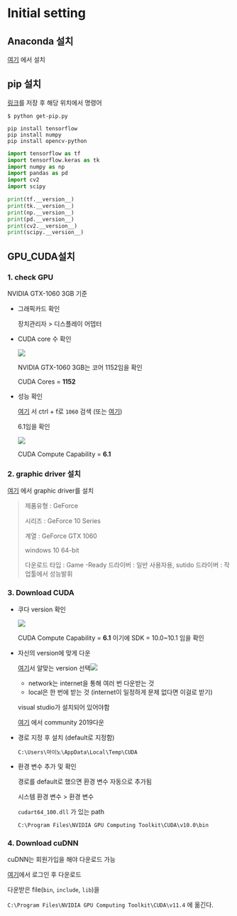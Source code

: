 # Initial setting



## Anaconda 설치

[여기](https://www.anaconda.com/products/individual-d) 에서 설치

## pip 설치

[링크](https://bootstrap.pypa.io/get-pip.py)를 저장 후 해당 위치에서 명령어

```
$ python get-pip.py
```

```
pip install tensorflow
pip install numpy
pip install opencv-python
```

```python
import tensorflow as tf
import tensorflow.keras as tk
import numpy as np
import pandas as pd
import cv2
import scipy

print(tf.__version__)
print(tk.__version__)
print(np.__version__)
print(pd.__version__)
print(cv2.__version__)
print(scipy.__version__)
```





## GPU_CUDA설치

### 1. check GPU

NVIDIA GTX-1060 3GB 기준

- 그래픽카드 확인

  장치관리자 > 디스플레이 어뎁터

- CUDA core 수 확인

  ![](https://img1.daumcdn.net/thumb/R1280x0/?scode=mtistory2&fname=https%3A%2F%2Fblog.kakaocdn.net%2Fdn%2F49t3X%2FbtqyEA98R9n%2FxTxNRuRsrJeB8yW2UgHb10%2Fimg.png)

  NVIDIA GTX-1060 3GB는 코어 1152임을 확인

  CUDA Cores = **1152**

- 성능 확인

  [여기](https://www.wikiwand.com/en/CUDA) 서 ctrl + f로 `1060` 검색  (또는 [여기](https://en.wikipedia.org/wiki/CUDA))

  6.1임을 확인

  ![](https://img1.daumcdn.net/thumb/R1280x0/?scode=mtistory2&fname=https%3A%2F%2Fblog.kakaocdn.net%2Fdn%2F0b42E%2FbtqyGmpmz1S%2FCoqplHiiDHOyphS9sBOVe0%2Fimg.png)

  CUDA Compute Capability = **6.1**



### 2. graphic driver 설치

 [여기](https://www.nvidia.co.kr/Download/index.aspx?lang=kr) 에서 graphic driver를 설치

> 제품유형 : GeForce
>
> 시리즈 : GeForce 10 Series
>
> 계열 : GeForce GTX 1060
>
> windows 10 64-bit
>
> 다운로드 타입 : Game -Ready 드라이버 : 일반 사용자용,  sutido 드라이버 : 작업툴에서 성능발휘



### 3. Download CUDA

- 쿠다 version 확인

  ![](https://img1.daumcdn.net/thumb/R1280x0/?scode=mtistory2&fname=https%3A%2F%2Fblog.kakaocdn.net%2Fdn%2FbeO6bC%2FbtqyGvNswxK%2FNDZCW4KvK2zKZp2ejkkuH0%2Fimg.png)

  CUDA Compute Capability = **6.1** 이기에 SDK = 10.0~10.1 임을 확인



- 자신의 version에 맞게 다운

  [여기](https://developer.nvidia.com/cuda-toolkit-archive)서 알맞는 version 선택![](https://img1.daumcdn.net/thumb/R1280x0/?scode=mtistory2&fname=https%3A%2F%2Fblog.kakaocdn.net%2Fdn%2Fzq3zP%2FbtqyFZ2v0R5%2FpUShfkRCyKo3NvMuc8p2W0%2Fimg.png)

  - network는 internet을 통해 여러 번 다운받는 것
  - local은 한 번에 받는 것 (internet이 일정하게 문제 없다면 이걸로 받기)

  visual studio가 설치되어 있어야함

  [여기](https://visualstudio.microsoft.com/ko/thank-you-downloading-visual-studio/?sku=Community&rel=16) 에서 community 2019다운

- 경로 지정 후 설치 (default로 지정함)

  `C:\Users\마이노\AppData\Local\Temp\CUDA`

- 환경 변수 추가 및 확인

  경로를 default로 했으면 환경 변수 자동으로 추가됨

  시스템 환경 변수 > 환경 변수

  `cudart64_100.dll` 가 있는 path
  
  `C:\Program Files\NVIDIA GPU Computing Toolkit\CUDA\v10.0\bin`



### 4. Download cuDNN

cuDNN는 회원가입을 해야 다운로드 가능

[여기](https://developer.nvidia.com/cudnn)에서 로그인 후 다운로드

다운받은 file(`bin`, `include`, `lib`)을 

`C:\Program Files\NVIDIA GPU Computing Toolkit\CUDA\v11.4` 에 옮긴다.

